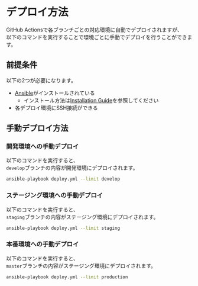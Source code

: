 デプロイ方法
=========================

GitHub Actionsで各ブランチごとの対応環境に自動でデプロイされますが、  
以下のコマンドを実行することで環境ごとに手動でデプロイを行うことができます。

前提条件
-------------------------

以下の2つが必要になります。

* [Ansible](https://www.ansible.com/)がインストールされている
    * インストール方法は[Installation Guide](https://docs.ansible.com/ansible/latest/installation_guide/index.html)を参照してください
* 各デプロイ環境にSSH接続ができる

手動デプロイ方法
-------------------------

### 開発環境への手動デプロイ

以下のコマンドを実行すると、  
`develop`ブランチの内容が開発環境にデプロイされます。

```sh
ansible-playbook deploy.yml --limit develop
```

### ステージング環境への手動デプロイ

以下のコマンドを実行すると、  
`staging`ブランチの内容がステージング環境にデプロイされます。

```sh
ansible-playbook deploy.yml --limit staging
```

### 本番環境への手動デプロイ

以下のコマンドを実行すると、  
`master`ブランチの内容がステージング環境にデプロイされます。

```sh
ansible-playbook deploy.yml --limit production
```
